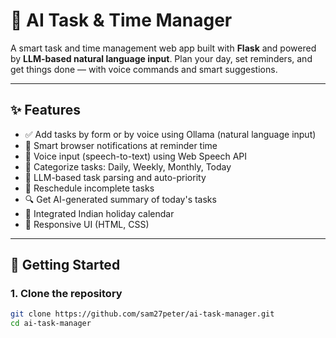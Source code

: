 # 🧠 AI Task & Time Manager

A smart task and time management web app built with **Flask** and powered by **LLM-based natural language input**. Plan your day, set reminders, and get things done — with voice commands and smart suggestions.

---

## ✨ Features

- ✅ Add tasks by form or by voice using Ollama (natural language input)
- 🔔 Smart browser notifications at reminder time
- 🎤 Voice input (speech-to-text) using Web Speech API
- 📆 Categorize tasks: Daily, Weekly, Monthly, Today
- 🧠 LLM-based task parsing and auto-priority
- 🔁 Reschedule incomplete tasks
- 🔍 Get AI-generated summary of today's tasks
- 📅 Integrated Indian holiday calendar
- 🎨 Responsive UI (HTML, CSS)

---

## 🚀 Getting Started

### 1. Clone the repository

```bash
git clone https://github.com/sam27peter/ai-task-manager.git
cd ai-task-manager
